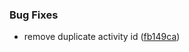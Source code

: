 ### Bug Fixes

* remove duplicate activity id ([fb149ca](https://github.com/zywave/SMLogging/commit/fb149ca))